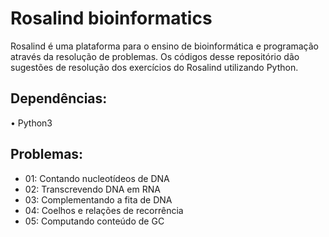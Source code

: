 # Rosalind bioinformatics
Rosalind é uma plataforma para o ensino de bioinformática e programação através da resolução de problemas.
Os códigos desse repositório dão sugestões de resolução dos exercícios do Rosalind utilizando Python.

## Dependências:
• Python3

## Problemas:
- 01: Contando nucleotídeos de DNA
- 02: Transcrevendo DNA em RNA
- 03: Complementando a fita de DNA
- 04: Coelhos e relações de recorrência
- 05: Computando conteúdo de GC
